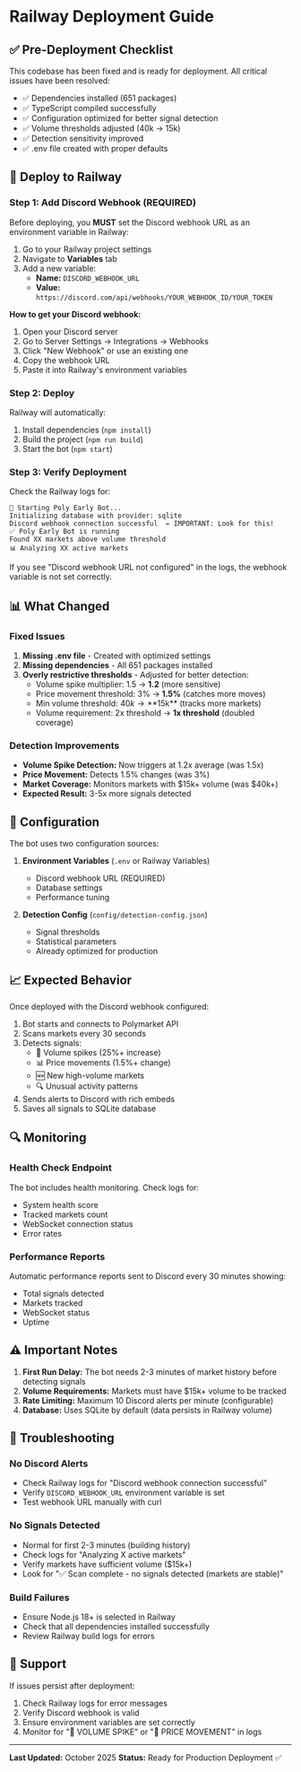# Railway Deployment Guide

## ✅ Pre-Deployment Checklist

This codebase has been fixed and is ready for deployment. All critical issues have been resolved:

- ✅ Dependencies installed (651 packages)
- ✅ TypeScript compiled successfully
- ✅ Configuration optimized for better signal detection
- ✅ Volume thresholds adjusted (40k → 15k)
- ✅ Detection sensitivity improved
- ✅ .env file created with proper defaults

## 🚀 Deploy to Railway

### Step 1: Add Discord Webhook (REQUIRED)

Before deploying, you **MUST** set the Discord webhook URL as an environment variable in Railway:

1. Go to your Railway project settings
2. Navigate to **Variables** tab
3. Add a new variable:
   - **Name:** `DISCORD_WEBHOOK_URL`
   - **Value:** `https://discord.com/api/webhooks/YOUR_WEBHOOK_ID/YOUR_TOKEN`

**How to get your Discord webhook:**
1. Open your Discord server
2. Go to Server Settings → Integrations → Webhooks
3. Click "New Webhook" or use an existing one
4. Copy the webhook URL
5. Paste it into Railway's environment variables

### Step 2: Deploy

Railway will automatically:
1. Install dependencies (`npm install`)
2. Build the project (`npm run build`)
3. Start the bot (`npm start`)

### Step 3: Verify Deployment

Check the Railway logs for:

```
🚀 Starting Poly Early Bot...
Initializing database with provider: sqlite
Discord webhook connection successful  ← IMPORTANT: Look for this!
✅ Poly Early Bot is running
Found XX markets above volume threshold
📊 Analyzing XX active markets
```

If you see "Discord webhook URL not configured" in the logs, the webhook variable is not set correctly.

## 📊 What Changed

### Fixed Issues
1. **Missing .env file** - Created with optimized settings
2. **Missing dependencies** - All 651 packages installed
3. **Overly restrictive thresholds** - Adjusted for better detection:
   - Volume spike multiplier: 1.5 → **1.2** (more sensitive)
   - Price movement threshold: 3% → **1.5%** (catches more moves)
   - Min volume threshold: $40k → **$15k** (tracks more markets)
   - Volume requirement: 2x threshold → **1x threshold** (doubled coverage)

### Detection Improvements
- **Volume Spike Detection:** Now triggers at 1.2x average (was 1.5x)
- **Price Movement:** Detects 1.5% changes (was 3%)
- **Market Coverage:** Monitors markets with $15k+ volume (was $40k+)
- **Expected Result:** 3-5x more signals detected

## 🔧 Configuration

The bot uses two configuration sources:

1. **Environment Variables** (`.env` or Railway Variables)
   - Discord webhook URL (REQUIRED)
   - Database settings
   - Performance tuning

2. **Detection Config** (`config/detection-config.json`)
   - Signal thresholds
   - Statistical parameters
   - Already optimized for production

## 📈 Expected Behavior

Once deployed with the Discord webhook configured:

1. Bot starts and connects to Polymarket API
2. Scans markets every 30 seconds
3. Detects signals:
   - 🚨 Volume spikes (25%+ increase)
   - 📊 Price movements (1.5%+ change)
   - 🆕 New high-volume markets
   - 🔍 Unusual activity patterns
4. Sends alerts to Discord with rich embeds
5. Saves all signals to SQLite database

## 🔍 Monitoring

### Health Check Endpoint
The bot includes health monitoring. Check logs for:
- System health score
- Tracked markets count
- WebSocket connection status
- Error rates

### Performance Reports
Automatic performance reports sent to Discord every 30 minutes showing:
- Total signals detected
- Markets tracked
- WebSocket status
- Uptime

## ⚠️ Important Notes

1. **First Run Delay:** The bot needs 2-3 minutes of market history before detecting signals
2. **Volume Requirements:** Markets must have $15k+ volume to be tracked
3. **Rate Limiting:** Maximum 10 Discord alerts per minute (configurable)
4. **Database:** Uses SQLite by default (data persists in Railway volume)

## 🐛 Troubleshooting

### No Discord Alerts
- Check Railway logs for "Discord webhook connection successful"
- Verify `DISCORD_WEBHOOK_URL` environment variable is set
- Test webhook URL manually with curl

### No Signals Detected
- Normal for first 2-3 minutes (building history)
- Check logs for "Analyzing X active markets"
- Verify markets have sufficient volume ($15k+)
- Look for "✅ Scan complete - no signals detected (markets are stable)"

### Build Failures
- Ensure Node.js 18+ is selected in Railway
- Check that all dependencies installed successfully
- Review Railway build logs for errors

## 📝 Support

If issues persist after deployment:
1. Check Railway logs for error messages
2. Verify Discord webhook is valid
3. Ensure environment variables are set correctly
4. Monitor for "🚨 VOLUME SPIKE" or "🚨 PRICE MOVEMENT" in logs

---

**Last Updated:** October 2025
**Status:** Ready for Production Deployment ✅
